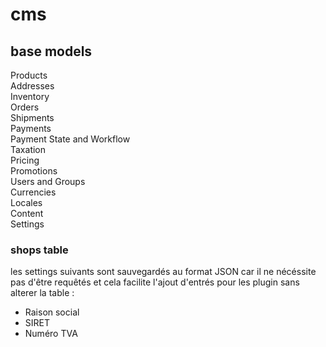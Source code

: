 cms
===


## base models
Products  
Addresses  
Inventory  
Orders  
Shipments  
Payments  
Payment State and Workflow  
Taxation  
Pricing  
Promotions  
Users and Groups  
Currencies  
Locales  
Content  
Settings  


### shops table

les settings suivants sont sauvegardés au format JSON car il ne nécéssite pas d'être requêtés et cela facilite l'ajout d'entrés pour les plugin sans alterer la table :
- Raison social
- SIRET
- Numéro TVA
